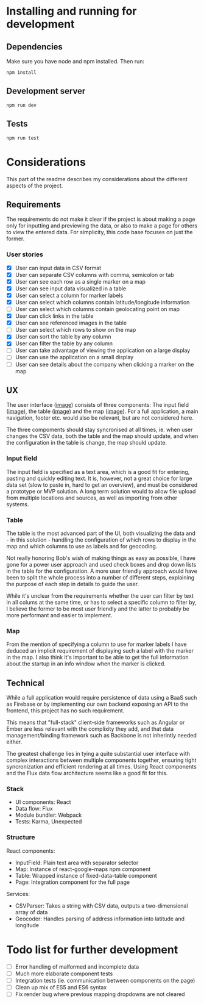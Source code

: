 # Installing and running for development

## Dependencies

Make sure you have node and npm installed. Then run:

    npm install

## Development server

    npm run dev

## Tests

    npm run test

# Considerations

This part of the readme describes my considerations about the different aspects of the project.

## Requirements

The requirements do not make it clear if the project is about making a page only for inputting and previewing the data, or also to make a page for others to view the entered data. For simplicity, this code base focuses on just the former.

### User stories

* [x] User can input data in CSV format
* [x] User can separate CSV columns with comma, semicolon or tab
* [x] User can see each row as a single marker on a map
* [x] User can see input data visualized in a table
* [x] User can select a column for marker labels
* [x] User can select which columns contain latitude/longitude information
* [ ] User can select which columns contain geolocating point on map
* [x] User can click links in the table
* [x] User can see referenced images in the table
* [ ] User can select which rows to show on the map
* [x] User can sort the table by any column
* [x] User can filter the table by any column
* [ ] User can take advantage of viewing the application on a large display
* [ ] User can use the application on a small display
* [ ] User can see details about the company when clicking a marker on the map

## UX

The user interface ([image](ux/page_structure.jpg)) consists of three components: The input field ([image](ux/input_and_map.jpg)), the table ([image](ux/table.jpg)) and the map ([image](ux/input_and_map.jpg)). For a full application, a main navigation, footer etc. would also be relevant, but are not considered here.

The three compoments should stay syncronised at all times, ie. when user changes the CSV data, both the table and the map should update, and when the configuration in the table is change, the map should update.

### Input field

The input field is specified as a text area, which is a good fit for entering, pasting and quickly editing text. It is, however, not a great choice for large data set (slow to paste in, hard to get an overview), and must be considered a prototype or MVP solution. A long term solution would to allow file upload from multiple locations and sources, as well as importing from other systems.

### Table

The table is the most advanced part of the UI, both visualizing the data and - in this solution - handling the configuration of which rows to display in the map and which columns to use as labels and for geocoding.

Not really honoring Bob's wish of making things as easy as possible, I have gone for a power user approach and used check boxes and drop down lists in the table for the configuration. A more user friendly approach would have been to split the whole process into a number of different steps, explaining the purpose of each step in details to guide the user.

While it's unclear from the requirements whether the user can filter by text in all colums at the same time, or has to select a specific column to filter by, I believe the former to be most user friendly and the latter to probably be more performant and easier to implement.

### Map

From the mention of specifying a column to use for marker labels I have deduced an implicit requirement of displaying such a label with the marker in the map. I also think it's important to be able to get the full information about the startup in an info window when the marker is clicked.

## Technical

While a full application would require persistence of data using a BaaS such as Firebase or by implementing our own backend exposing an API to the frontend, this project has no such requirement.

This means that "full-stack" client-side frameworks such as Angular or Ember are less relevant with the complixity they add, and that data management/binding framework such as Backbone is not inherintly needed either.

The greatest challenge lies in tying a quite substantial user interface with complex interactions between multiple components together, ensuring tight syncronization and efficient rendering at all times. Using React components and the Flux data flow architecture seems like a good fit for this.

### Stack

* UI components: React
* Data flow: Flux
* Module bundler: Webpack
* Tests: Karma, Unexpected

### Structure

React components:

* InputField: Plain text area with separator selector
* Map: Instance of react-google-maps npm component
* Table: Wrapped instance of fixed-data-table component
* Page: Integration component for the full page

Services:

* CSVParser: Takes a string with CSV data, outputs a two-dimensional array of data
* Geocoder: Handles parsing of address information into latitude and longitude

# Todo list for further development

* [ ] Error handling of malformed and incomplete data
* [ ] Much more elaborate component tests
* [ ] Integration tests (ie. communication between components on the page)
* [ ] Clean up mix of ES5 and ES6 syntax
* [ ] Fix render bug where previous mapping dropdowns are not cleared
